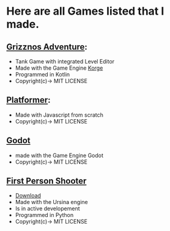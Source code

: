# Here are all Games listed that I made.  
## [Grizznos Adventure](https://schneckeddef.github.io/Grizznos-Adventure):
  - Tank Game with integrated Level Editor
  - Made with the Game Engine [Korge](https://github.com/korlibs)
  - Programmed in Kotlin
  - Copyright(c)-> MIT LICENSE


## [Platformer](https://schneckeddef.github.io/Platformer/):
  - Made with Javascript from scratch  
  - Copyright(c)-> MIT LICENSE
  
## [Godot](https://schneckeddef.github.io/Godot1/)  
  - made with the Game Engine Godot
  - Copyright(c)-> MIT LICENSE

## [First Person Shooter](https://github.com/SchneckeddeF/First-Person-Shooter/)
  - [Download](https://github.com/SchneckeddeF/First-Person-Shooter/releases/download/v0.2/main.zip)
  - Made with the Ursina engine
  - Is in active developement
  - Programmed in Python
  - Copyright(c)-> MIT LICENSE
